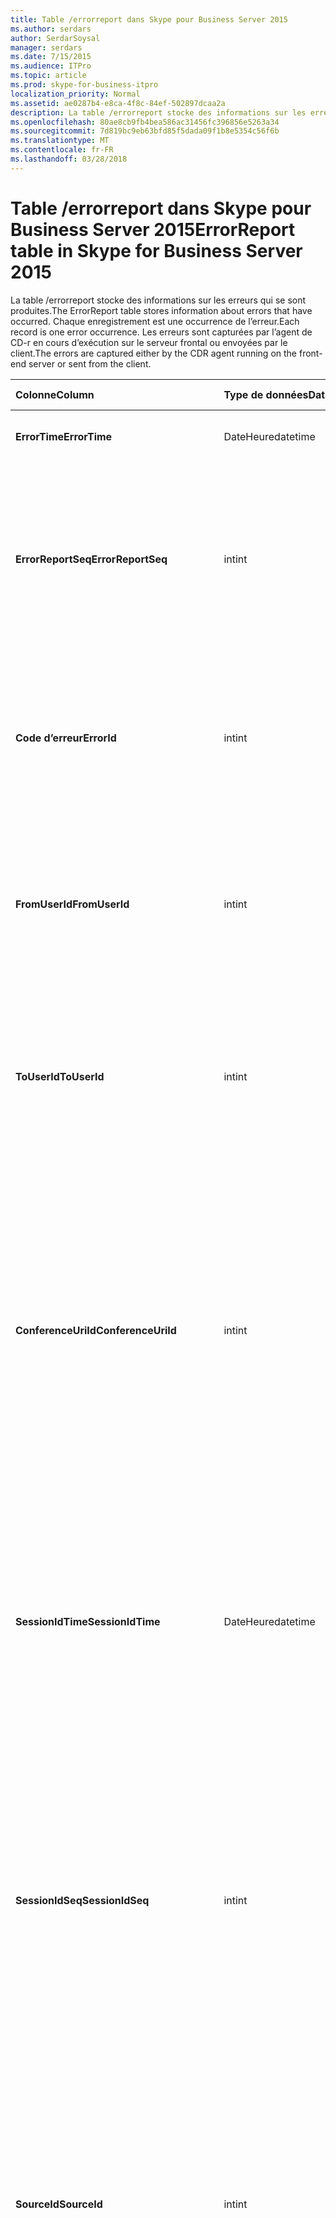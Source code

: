 ```yaml
---
title: Table /errorreport dans Skype pour Business Server 2015
ms.author: serdars
author: SerdarSoysal
manager: serdars
ms.date: 7/15/2015
ms.audience: ITPro
ms.topic: article
ms.prod: skype-for-business-itpro
localization_priority: Normal
ms.assetid: ae0287b4-e8ca-4f8c-84ef-502897dcaa2a
description: La table /errorreport stocke des informations sur les erreurs qui se sont produites. Chaque enregistrement est une occurrence de l’erreur. Les erreurs sont capturées par l’agent de CD-r en cours d’exécution sur le serveur frontal ou envoyées par le client.
ms.openlocfilehash: 80ae8cb9fb4bea586ac31456fc396856e5263a34
ms.sourcegitcommit: 7d819bc9eb63bfd85f5dada09f1b8e5354c56f6b
ms.translationtype: MT
ms.contentlocale: fr-FR
ms.lasthandoff: 03/28/2018
---
```

# <a name="errorreport-table-in-skype-for-business-server-2015"></a><span data-ttu-id="8df61-105">Table /errorreport dans Skype pour Business Server 2015</span><span class="sxs-lookup"><span data-stu-id="8df61-105">ErrorReport table in Skype for Business Server 2015</span></span>
 
<span data-ttu-id="8df61-106">La table /errorreport stocke des informations sur les erreurs qui se sont produites.</span><span class="sxs-lookup"><span data-stu-id="8df61-106">The ErrorReport table stores information about errors that have occurred.</span></span> <span data-ttu-id="8df61-107">Chaque enregistrement est une occurrence de l’erreur.</span><span class="sxs-lookup"><span data-stu-id="8df61-107">Each record is one error occurrence.</span></span> <span data-ttu-id="8df61-108">Les erreurs sont capturées par l’agent de CD-r en cours d’exécution sur le serveur frontal ou envoyées par le client.</span><span class="sxs-lookup"><span data-stu-id="8df61-108">The errors are captured either by the CDR agent running on the front-end server or sent from the client.</span></span>
  
|<span data-ttu-id="8df61-109">**Colonne**</span><span class="sxs-lookup"><span data-stu-id="8df61-109">**Column**</span></span>|<span data-ttu-id="8df61-110">**Type de données**</span><span class="sxs-lookup"><span data-stu-id="8df61-110">**Data Type**</span></span>|<span data-ttu-id="8df61-111">**Index de la clé**</span><span class="sxs-lookup"><span data-stu-id="8df61-111">**Key/Index**</span></span>|<span data-ttu-id="8df61-112">**Détails**</span><span class="sxs-lookup"><span data-stu-id="8df61-112">**Details**</span></span>|
|:-----|:-----|:-----|:-----|
|<span data-ttu-id="8df61-113">**ErrorTime**</span><span class="sxs-lookup"><span data-stu-id="8df61-113">**ErrorTime**</span></span> <br/> |<span data-ttu-id="8df61-114">DateHeure</span><span class="sxs-lookup"><span data-stu-id="8df61-114">datetime</span></span>  <br/> |<span data-ttu-id="8df61-115">Principal</span><span class="sxs-lookup"><span data-stu-id="8df61-115">Primary</span></span>  <br/> |<span data-ttu-id="8df61-116">Date et heure de l’erreur.</span><span class="sxs-lookup"><span data-stu-id="8df61-116">Date and time the error occurred.</span></span>  <br/> |
|<span data-ttu-id="8df61-117">**ErrorReportSeq**</span><span class="sxs-lookup"><span data-stu-id="8df61-117">**ErrorReportSeq**</span></span> <br/> |<span data-ttu-id="8df61-118">int</span><span class="sxs-lookup"><span data-stu-id="8df61-118">int</span></span>  <br/> |<span data-ttu-id="8df61-119">Principal</span><span class="sxs-lookup"><span data-stu-id="8df61-119">Primary</span></span>  <br/> |<span data-ttu-id="8df61-120">Numéro d’identification pour identifier l’état d’erreur.</span><span class="sxs-lookup"><span data-stu-id="8df61-120">ID number to identify the error report.</span></span> <span data-ttu-id="8df61-121">Utilisé en association avec **ErrorTime** pour identifier de façon unique un rapport d’erreur.</span><span class="sxs-lookup"><span data-stu-id="8df61-121">Used in conjunction with **ErrorTime** to uniquely identify an error report.</span></span> <br/> |
|<span data-ttu-id="8df61-122">**Code d’erreur**</span><span class="sxs-lookup"><span data-stu-id="8df61-122">**ErrorId**</span></span> <br/> |<span data-ttu-id="8df61-123">int</span><span class="sxs-lookup"><span data-stu-id="8df61-123">int</span></span>  <br/> |<span data-ttu-id="8df61-124">Étrangère</span><span class="sxs-lookup"><span data-stu-id="8df61-124">Foreign</span></span>  <br/> |<span data-ttu-id="8df61-125">ID unique du type d’erreur.</span><span class="sxs-lookup"><span data-stu-id="8df61-125">Unique ID of the error type.</span></span> <span data-ttu-id="8df61-126">Consultez la [table ErrorDef dans Skype pour Business Server 2015](errordef.md) pour plus d’informations.</span><span class="sxs-lookup"><span data-stu-id="8df61-126">See the [ErrorDef table in Skype for Business Server 2015](errordef.md) for more information.</span></span> <br/> |
|<span data-ttu-id="8df61-127">**FromUserId**</span><span class="sxs-lookup"><span data-stu-id="8df61-127">**FromUserId**</span></span> <br/> |<span data-ttu-id="8df61-128">int</span><span class="sxs-lookup"><span data-stu-id="8df61-128">int</span></span>  <br/> |<span data-ttu-id="8df61-129">Étrangère</span><span class="sxs-lookup"><span data-stu-id="8df61-129">Foreign</span></span>  <br/> |<span data-ttu-id="8df61-130">Utilisateur à l’origine de la demande qui a provoqué l’erreur.</span><span class="sxs-lookup"><span data-stu-id="8df61-130">User who originated the request that caused the error.</span></span> <span data-ttu-id="8df61-131">Reportez-vous au [tableau utilisateurs](users.md) pour plus d’informations.</span><span class="sxs-lookup"><span data-stu-id="8df61-131">See the [Users table](users.md) for more information.</span></span> <br/> |
|<span data-ttu-id="8df61-132">**ToUserId**</span><span class="sxs-lookup"><span data-stu-id="8df61-132">**ToUserId**</span></span> <br/> |<span data-ttu-id="8df61-133">int</span><span class="sxs-lookup"><span data-stu-id="8df61-133">int</span></span>  <br/> |<span data-ttu-id="8df61-134">Étrangère</span><span class="sxs-lookup"><span data-stu-id="8df61-134">Foreign</span></span>  <br/> |<span data-ttu-id="8df61-135">Utilisateur de destination de la demande qui a provoqué l’erreur.</span><span class="sxs-lookup"><span data-stu-id="8df61-135">Destination user for the request that caused the error.</span></span> <span data-ttu-id="8df61-136">Reportez-vous au [tableau utilisateurs](users.md) pour plus d’informations.</span><span class="sxs-lookup"><span data-stu-id="8df61-136">See the [Users table](users.md) for more information.</span></span> <br/> |
|<span data-ttu-id="8df61-137">**ConferenceUriId**</span><span class="sxs-lookup"><span data-stu-id="8df61-137">**ConferenceUriId**</span></span> <br/> |<span data-ttu-id="8df61-138">int</span><span class="sxs-lookup"><span data-stu-id="8df61-138">int</span></span>  <br/> |<span data-ttu-id="8df61-139">Étrangère</span><span class="sxs-lookup"><span data-stu-id="8df61-139">Foreign</span></span>  <br/> |<span data-ttu-id="8df61-140">Conférence URI relatifs à l’erreur.</span><span class="sxs-lookup"><span data-stu-id="8df61-140">Conference URI related to the error.</span></span> <span data-ttu-id="8df61-141">Consultez la [table ConferenceUris dans Skype pour Business Server 2015](conferenceuris.md) pour plus d’informations.</span><span class="sxs-lookup"><span data-stu-id="8df61-141">See the [ConferenceUris table in Skype for Business Server 2015](conferenceuris.md) for more information.</span></span> <span data-ttu-id="8df61-142">En général, si ConferenceUriId n’est pas null, puis FromUserId ou ToUserId est null.</span><span class="sxs-lookup"><span data-stu-id="8df61-142">Typically, if ConferenceUriId is not null, then either FromUserId or ToUserId will be null.</span></span> <br/> |
|<span data-ttu-id="8df61-143">**SessionIdTime**</span><span class="sxs-lookup"><span data-stu-id="8df61-143">**SessionIdTime**</span></span> <br/> |<span data-ttu-id="8df61-144">DateHeure</span><span class="sxs-lookup"><span data-stu-id="8df61-144">datetime</span></span>  <br/> |<span data-ttu-id="8df61-145">Étrangère</span><span class="sxs-lookup"><span data-stu-id="8df61-145">Foreign</span></span>  <br/> |<span data-ttu-id="8df61-146">Utilisé en association avec **SessionIdSeq** pour identifier de manière unique une session.</span><span class="sxs-lookup"><span data-stu-id="8df61-146">Used in conjunction with **SessionIdSeq** to uniquely identify a session.</span></span> <span data-ttu-id="8df61-147">Consultez le [tableau dans Skype pour Business Server 2015 des boîtes de dialogue](dialogs.md) pour plus d’informations.</span><span class="sxs-lookup"><span data-stu-id="8df61-147">See the [Dialogs table in Skype for Business Server 2015](dialogs.md) for more information.</span></span> <br/> |
|<span data-ttu-id="8df61-148">**SessionIdSeq**</span><span class="sxs-lookup"><span data-stu-id="8df61-148">**SessionIdSeq**</span></span> <br/> |<span data-ttu-id="8df61-149">int</span><span class="sxs-lookup"><span data-stu-id="8df61-149">int</span></span>  <br/> |<span data-ttu-id="8df61-150">Étrangère</span><span class="sxs-lookup"><span data-stu-id="8df61-150">Foreign</span></span>  <br/> |<span data-ttu-id="8df61-151">Numéro d’ID pour identifier la session.</span><span class="sxs-lookup"><span data-stu-id="8df61-151">ID number to identify the session.</span></span> <span data-ttu-id="8df61-152">Utilisé en association avec **SessionIdTime** pour identifier de manière unique une session.</span><span class="sxs-lookup"><span data-stu-id="8df61-152">Used in conjunction with **SessionIdTime** to uniquely identify a session.</span></span> <span data-ttu-id="8df61-153">Consultez le [tableau dans Skype pour Business Server 2015 des boîtes de dialogue](dialogs.md) pour plus d’informations.</span><span class="sxs-lookup"><span data-stu-id="8df61-153">See the [Dialogs table in Skype for Business Server 2015](dialogs.md) for more information.</span></span> <br/> |
|<span data-ttu-id="8df61-154">**SourceId**</span><span class="sxs-lookup"><span data-stu-id="8df61-154">**SourceId**</span></span> <br/> |<span data-ttu-id="8df61-155">int</span><span class="sxs-lookup"><span data-stu-id="8df61-155">int</span></span>  <br/> |<span data-ttu-id="8df61-156">Étrangère</span><span class="sxs-lookup"><span data-stu-id="8df61-156">Foreign</span></span>  <br/> |<span data-ttu-id="8df61-157">Serveur qui a envoyé le rapport d’erreur (si le rapport est envoyé à partir d’un composant de serveur).</span><span class="sxs-lookup"><span data-stu-id="8df61-157">Server that sent the error report (if the report is being sent from a server component).</span></span> <span data-ttu-id="8df61-158">Consultez le [tableau des serveurs](servers.md) pour plus d’informations.</span><span class="sxs-lookup"><span data-stu-id="8df61-158">See the [Servers table](servers.md) for more information.</span></span> <br/> <span data-ttu-id="8df61-159">Ce champ a été introduit dans Microsoft Lync Server 2013.</span><span class="sxs-lookup"><span data-stu-id="8df61-159">This field was introduced in Microsoft Lync Server 2013.</span></span>  <br/> |
|<span data-ttu-id="8df61-160">**ApplicationId**</span><span class="sxs-lookup"><span data-stu-id="8df61-160">**ApplicationId**</span></span> <br/> |<span data-ttu-id="8df61-161">int</span><span class="sxs-lookup"><span data-stu-id="8df61-161">int</span></span>  <br/> |<span data-ttu-id="8df61-162">Étrangère</span><span class="sxs-lookup"><span data-stu-id="8df61-162">Foreign</span></span>  <br/> |<span data-ttu-id="8df61-163">Serveur qui a envoyé le rapport d’erreur (si le rapport est envoyé à partir d’un composant de serveur).</span><span class="sxs-lookup"><span data-stu-id="8df61-163">Server that sent the error report (if the report is being sent from a server component).</span></span> <span data-ttu-id="8df61-164">Consultez la [table de l’Application dans Skype pour Business Server 2015](application.md) pour plus d’informations.</span><span class="sxs-lookup"><span data-stu-id="8df61-164">See the [Application table in Skype for Business Server 2015](application.md) for more information.</span></span> <br/> <span data-ttu-id="8df61-165">Ce champ a été introduit dans Microsoft Lync Server 2013.</span><span class="sxs-lookup"><span data-stu-id="8df61-165">This field was introduced in Microsoft Lync Server 2013.</span></span>  <br/> |
|<span data-ttu-id="8df61-166">**MsDiagHeader**</span><span class="sxs-lookup"><span data-stu-id="8df61-166">**MsDiagHeader**</span></span> <br/> |<span data-ttu-id="8df61-167">image</span><span class="sxs-lookup"><span data-stu-id="8df61-167">image</span></span>  <br/> | <br/> |<span data-ttu-id="8df61-168">Plus d’informations sur l’erreur.</span><span class="sxs-lookup"><span data-stu-id="8df61-168">More information about the error.</span></span>  <br/> <span data-ttu-id="8df61-169">Ces données peuvent être converties au format de texte à l’aide de cette syntaxe :</span><span class="sxs-lookup"><span data-stu-id="8df61-169">This data can be converted to text format by using this syntax:</span></span>  <br/>  `cast(cast(Detail as varbinary(max)) as varchar(max))` <br/> |
|<span data-ttu-id="8df61-170">**ClientVersionId**</span><span class="sxs-lookup"><span data-stu-id="8df61-170">**ClientVersionId**</span></span> <br/> |<span data-ttu-id="8df61-171">int</span><span class="sxs-lookup"><span data-stu-id="8df61-171">int</span></span>  <br/> |<span data-ttu-id="8df61-172">Étrangère</span><span class="sxs-lookup"><span data-stu-id="8df61-172">Foreign</span></span>  <br/> |<span data-ttu-id="8df61-173">La version du client de point de terminaison qui envoie le rapport d’erreurs.</span><span class="sxs-lookup"><span data-stu-id="8df61-173">The client version of endpoint that sends the error report.</span></span> <span data-ttu-id="8df61-174">Consultez la [table ClientVersions dans Skype pour Business Server 2015](clientversions.md) pour plus d’informations.</span><span class="sxs-lookup"><span data-stu-id="8df61-174">See the [ClientVersions table in Skype for Business Server 2015](clientversions.md) for more information.</span></span> <br/> |
|<span data-ttu-id="8df61-175">**IsCapturedByServer**</span><span class="sxs-lookup"><span data-stu-id="8df61-175">**IsCapturedByServer**</span></span> <br/> |<span data-ttu-id="8df61-176">bit</span><span class="sxs-lookup"><span data-stu-id="8df61-176">bit</span></span>  <br/> ||<span data-ttu-id="8df61-177">Le rapport d’erreurs capturé par l’agent de CD-r en cours d’exécution sur le serveur frontal, ou envoyé par le client.</span><span class="sxs-lookup"><span data-stu-id="8df61-177">Is the error report captured by the CDR agent running on the front-end server, or sent by the client.</span></span>  <br/> |
|<span data-ttu-id="8df61-178">**Indicateur**</span><span class="sxs-lookup"><span data-stu-id="8df61-178">**Flag**</span></span> <br/> |<span data-ttu-id="8df61-179">smallint</span><span class="sxs-lookup"><span data-stu-id="8df61-179">smallint</span></span>  <br/> ||<span data-ttu-id="8df61-180">Réservé pour utilisation ultérieure.</span><span class="sxs-lookup"><span data-stu-id="8df61-180">Reserved for future use.</span></span>  <br/> |
|<span data-ttu-id="8df61-181">**TelemetryId**</span><span class="sxs-lookup"><span data-stu-id="8df61-181">**TelemetryId**</span></span> <br/> |<span data-ttu-id="8df61-182">uniqueIdentifier</span><span class="sxs-lookup"><span data-stu-id="8df61-182">uniqueIdentifier</span></span>  <br/> ||<span data-ttu-id="8df61-183">Identificateur de corrélation des informations de durée de jointure pour les différents composants impliqués dans une conférence.</span><span class="sxs-lookup"><span data-stu-id="8df61-183">Unique identifier correlating join time information for the different components involved in a conference.</span></span>  <br/> <span data-ttu-id="8df61-184">Ce champ a été introduit dans Microsoft Lync Server 2013.</span><span class="sxs-lookup"><span data-stu-id="8df61-184">This field was introduced in Microsoft Lync Server 2013.</span></span>  <br/> |
|<span data-ttu-id="8df61-185">**SessionSetupTime**</span><span class="sxs-lookup"><span data-stu-id="8df61-185">**SessionSetupTime**</span></span> <br/> |<span data-ttu-id="8df61-186">int</span><span class="sxs-lookup"><span data-stu-id="8df61-186">int</span></span>  <br/> ||<span data-ttu-id="8df61-187">Durée (en millisecondes) pour un composant spécifique à joindre la conférence.</span><span class="sxs-lookup"><span data-stu-id="8df61-187">Time (in milliseconds) required for a specific component to join a conference.</span></span>  <br/> <span data-ttu-id="8df61-188">Ce champ a été introduit dans Microsoft Lync Server 2013.</span><span class="sxs-lookup"><span data-stu-id="8df61-188">This field was introduced in Microsoft Lync Server 2013.</span></span>  <br/> |
|<span data-ttu-id="8df61-189">**ServerId**</span><span class="sxs-lookup"><span data-stu-id="8df61-189">**ServerId**</span></span> <br/> |<span data-ttu-id="8df61-190">int</span><span class="sxs-lookup"><span data-stu-id="8df61-190">int</span></span>  <br/> |<span data-ttu-id="8df61-191">Étrangère</span><span class="sxs-lookup"><span data-stu-id="8df61-191">Foreign</span></span>  <br/> |<span data-ttu-id="8df61-192">Représente le nom de domaine complet du serveur qui a généré le rapport d’erreurs.</span><span class="sxs-lookup"><span data-stu-id="8df61-192">Represents the fully qualified domain name of the server that generated the error report.</span></span>  <br/> |
|<span data-ttu-id="8df61-193">**PoolId**</span><span class="sxs-lookup"><span data-stu-id="8df61-193">**PoolId**</span></span> <br/> |<span data-ttu-id="8df61-194">int</span><span class="sxs-lookup"><span data-stu-id="8df61-194">int</span></span>  <br/> |<span data-ttu-id="8df61-195">Étrangère</span><span class="sxs-lookup"><span data-stu-id="8df61-195">Foreign</span></span>  <br/> |<span data-ttu-id="8df61-196">Représente le nom de domaine complet du pool dans lequel le rapport d’erreurs a été généré.</span><span class="sxs-lookup"><span data-stu-id="8df61-196">Represents the fully qualified domain name of the pool where the error report was generated.</span></span>  <br/> |
|<span data-ttu-id="8df61-197">**Heure de dernière modification**</span><span class="sxs-lookup"><span data-stu-id="8df61-197">**LastModifiedTime**</span></span> <br/> |<span data-ttu-id="8df61-198">DateTime</span><span class="sxs-lookup"><span data-stu-id="8df61-198">Datetime</span></span>  <br/> ||<span data-ttu-id="8df61-199">Pour un usage interne par le service de surveillance.</span><span class="sxs-lookup"><span data-stu-id="8df61-199">For internal use by the Monitoring service.</span></span>  <br/> <span data-ttu-id="8df61-200">Ce champ a été introduit dans Skype pour Business Server 2015.</span><span class="sxs-lookup"><span data-stu-id="8df61-200">This field was introduced in Skype for Business Server 2015.</span></span>  <br/> |
   

